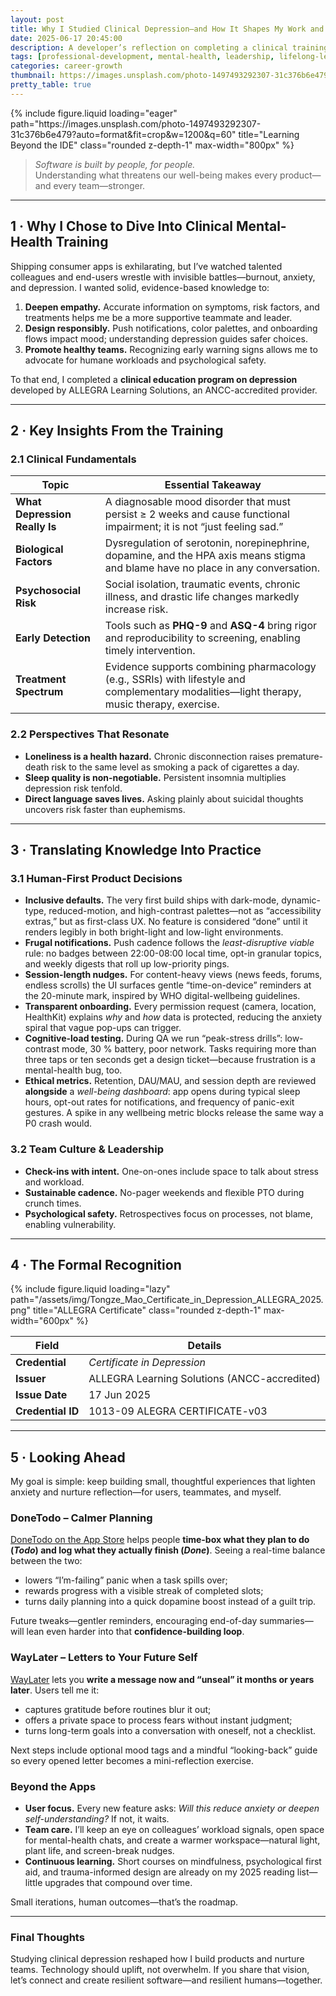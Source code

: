 ```yaml
---
layout: post
title: Why I Studied Clinical Depression—and How It Shapes My Work and Leadership
date: 2025-06-17 20:45:00
description: A developer’s reflection on completing a clinical training in depression, the key knowledge gained, and the human-first mindset I’m bringing to future projects.
tags: [professional-development, mental-health, leadership, lifelong-learning]
categories: career-growth
thumbnail: https://images.unsplash.com/photo-1497493292307-31c376b6e479?auto=format&fit=crop&w=1200&q=60
pretty_table: true
---
```


<div class="row">
  <div class="col-sm mt-3 mt-md-0 text-center">
    {% include figure.liquid
       loading="eager"
       path="https://images.unsplash.com/photo-1497493292307-31c376b6e479?auto=format&fit=crop&w=1200&q=60"
       title="Learning Beyond the IDE"
       class="rounded z-depth-1"
       max-width="800px"
    %}
  </div>
</div>

> _Software is built by people, for people._  
> Understanding what threatens our well-being makes every product—and every team—stronger.

---

## 1 · Why I Chose to Dive Into Clinical Mental-Health Training

Shipping consumer apps is exhilarating, but I’ve watched talented colleagues and end-users wrestle with invisible battles—burnout, anxiety, and depression. I wanted solid, evidence-based knowledge to:

1. **Deepen empathy.** Accurate information on symptoms, risk factors, and treatments helps me be a more supportive teammate and leader.
2. **Design responsibly.** Push notifications, color palettes, and onboarding flows impact mood; understanding depression guides safer choices.
3. **Promote healthy teams.** Recognizing early warning signs allows me to advocate for humane workloads and psychological safety.

To that end, I completed a **clinical education program on depression** developed by ALLEGRA Learning Solutions, an ANCC-accredited provider.

---

## 2 · Key Insights From the Training

### 2.1 Clinical Fundamentals

| Topic                         | Essential Takeaway                                                                                                                         |
| ----------------------------- | ------------------------------------------------------------------------------------------------------------------------------------------ |
| **What Depression Really Is** | A diagnosable mood disorder that must persist ≥ 2 weeks and cause functional impairment; it is not “just feeling sad.”                     |
| **Biological Factors**        | Dysregulation of serotonin, norepinephrine, dopamine, and the HPA axis means stigma and blame have no place in any conversation.           |
| **Psychosocial Risk**         | Social isolation, traumatic events, chronic illness, and drastic life changes markedly increase risk.                                      |
| **Early Detection**           | Tools such as **PHQ-9** and **ASQ-4** bring rigor and reproducibility to screening, enabling timely intervention.                          |
| **Treatment Spectrum**        | Evidence supports combining pharmacology (e.g., SSRIs) with lifestyle and complementary modalities—light therapy, music therapy, exercise. |

### 2.2 Perspectives That Resonate

- **Loneliness is a health hazard.** Chronic disconnection raises premature-death risk to the same level as smoking a pack of cigarettes a day.
- **Sleep quality is non-negotiable.** Persistent insomnia multiplies depression risk tenfold.
- **Direct language saves lives.** Asking plainly about suicidal thoughts uncovers risk faster than euphemisms.

---

## 3 · Translating Knowledge Into Practice

### 3.1 Human-First Product Decisions

- **Inclusive defaults.** The very first build ships with dark-mode, dynamic-type, reduced-motion, and high-contrast palettes—not as “accessibility extras,” but as first-class UX. No feature is considered “done” until it renders legibly in both bright-light and low-light environments.
- **Frugal notifications.** Push cadence follows the _least-disruptive viable_ rule: no badges between 22:00-08:00 local time, opt-in granular topics, and weekly digests that roll up low-priority pings.
- **Session-length nudges.** For content-heavy views (news feeds, forums, endless scrolls) the UI surfaces gentle “time-on-device” reminders at the 20-minute mark, inspired by WHO digital-wellbeing guidelines.
- **Transparent onboarding.** Every permission request (camera, location, HealthKit) explains _why_ and _how_ data is protected, reducing the anxiety spiral that vague pop-ups can trigger.
- **Cognitive-load testing.** During QA we run “peak-stress drills”: low-contrast mode, 30 % battery, poor network. Tasks requiring more than three taps or ten seconds get a design ticket—because frustration is a mental-health bug, too.
- **Ethical metrics.** Retention, DAU/MAU, and session depth are reviewed **alongside** a _well-being dashboard_: app opens during typical sleep hours, opt-out rates for notifications, and frequency of panic-exit gestures. A spike in any wellbeing metric blocks release the same way a P0 crash would.

### 3.2 Team Culture & Leadership

- **Check-ins with intent.** One-on-ones include space to talk about stress and workload.
- **Sustainable cadence.** No-pager weekends and flexible PTO during crunch times.
- **Psychological safety.** Retrospectives focus on processes, not blame, enabling vulnerability.

---

## 4 · The Formal Recognition

<div class="row">
  <div class="col-sm mt-3 mt-md-0 text-center">
    {% include figure.liquid
       loading="lazy"
       path="/assets/img/Tongze_Mao_Certificate_in_Depression_ALLEGRA_2025.png"
       title="ALLEGRA Certificate"
       class="rounded z-depth-1"
       max-width="600px"
    %}
  </div>
</div>

| Field             | Details                                      |
| ----------------- | -------------------------------------------- |
| **Credential**    | _Certificate in Depression_                  |
| **Issuer**        | ALLEGRA Learning Solutions (ANCC-accredited) |
| **Issue Date**    | 17 Jun 2025                                  |
| **Credential ID** | 1013-09 ALEGRA CERTIFICATE-v03               |

---

## 5 · Looking Ahead

My goal is simple: keep building small, thoughtful experiences that lighten anxiety and nurture reflection—for users, teammates, and myself.

### DoneTodo – Calmer Planning

[DoneTodo on the App Store](https://apps.apple.com/us/app/donetodo-task/id6743181289) helps people **time-box what they plan to do (_Todo_) and log what they actually finish (_Done_)**. Seeing a real-time balance between the two:

- lowers “I’m-failing” panic when a task spills over;
- rewards progress with a visible streak of completed slots;
- turns daily planning into a quick dopamine boost instead of a guilt trip.

Future tweaks—gentler reminders, encouraging end-of-day summaries—will lean even harder into that **confidence-building loop**.

### WayLater – Letters to Your Future Self

[WayLater](https://apps.apple.com/us/app/waylater/id6743181268) lets you **write a message now and “unseal” it months or years later**. Users tell me it:

- captures gratitude before routines blur it out;
- offers a private space to process fears without instant judgment;
- turns long-term goals into a conversation with oneself, not a checklist.

Next steps include optional mood tags and a mindful “looking-back” guide so every opened letter becomes a mini-reflection exercise.

### Beyond the Apps

- **User focus.** Every new feature asks: _Will this reduce anxiety or deepen self-understanding?_ If not, it waits.
- **Team care.** I’ll keep an eye on colleagues’ workload signals, open space for mental-health chats, and create a warmer workspace—natural light, plant life, and screen-break nudges.
- **Continuous learning.** Short courses on mindfulness, psychological first aid, and trauma-informed design are already on my 2025 reading list—little upgrades that compound over time.

Small iterations, human outcomes—that’s the roadmap.

---

### Final Thoughts

Studying clinical depression reshaped how I build products and nurture teams. Technology should uplift, not overwhelm. If you share that vision, let’s connect and create resilient software—and resilient humans—together.

